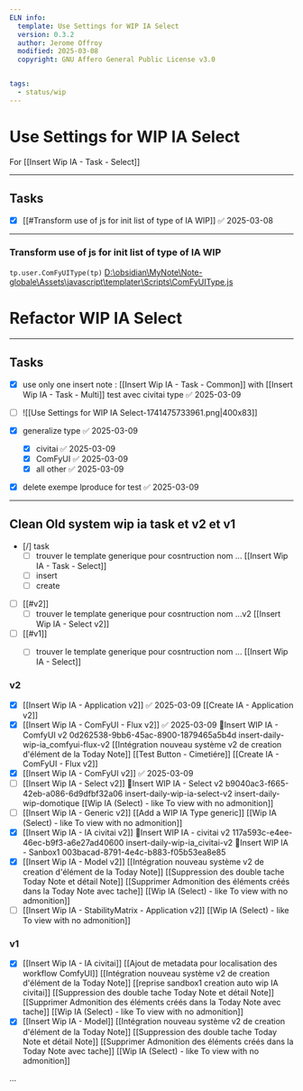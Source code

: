 ```yaml
---
ELN info:
  template: Use Settings for WIP IA Select
  version: 0.3.2
  author: Jerome Offroy
  modified: 2025-03-08
  copyright: GNU Affero General Public License v3.0


tags:
  - status/wip
---
```



# Use Settings for WIP IA Select
For [[Insert Wip IA - Task - Select]]

---
## Tasks
- [x] [[#Transform use of js for init list of type of IA WIP]] ✅ 2025-03-08


---



### Transform use of js for init list of type of IA WIP

`tp.user.ComFyUIType(tp)`
[D:\obsidian\MyNote\Note-globale\Assets\javascript\templater\Scripts\ComFyUIType.js](file:///d%3A/obsidian/MyNote/Note-globale/Assets/javascript/templater/Scripts/ComFyUIType.js)



# Refactor WIP IA Select

---
## Tasks
- [x] use only one insert note : [[Insert Wip IA - Task - Common]] with [[Insert Wip IA - Task - Multi]] test avec civitai type ✅ 2025-03-09

- [ ] ![[Use Settings for WIP IA Select-1741475733961.png|400x83]]
- [x] generalize type ✅ 2025-03-09
	- [x] civitai ✅ 2025-03-09
	- [x] ComFyUI ✅ 2025-03-09
	- [x] all other ✅ 2025-03-09
- [x] delete exempe lproduce for test ✅ 2025-03-09

---

## Clean Old system wip ia task et v2 et v1
- [/] task
	- [ ] trouver le template generique pour cosntruction nom ... [[Insert Wip IA - Task - Select]]
	- [ ] insert
	- [ ] create
- [ ] [[#v2]]
	- [ ] trouver le template generique pour cosntruction nom ...v2 [[Insert Wip IA - Select v2]]
- [ ] [[#v1]]
	- [ ] trouver le template generique pour cosntruction nom ... [[Insert Wip IA - Select]]


### v2

- [x] [[Insert Wip IA - Application v2]] ✅ 2025-03-09
	[[Create IA - Application v2]]
- [x] [[Insert Wip IA - ComFyUI - Flux v2]] ✅ 2025-03-09
	🚧Insert WIP IA - ComfyUI v2
	0d262538-9bb6-45ac-8900-1879465a5b4d
		insert-daily-wip-ia_comfyui-flux-v2
			[[Intégration nouveau système v2 de creation d'élément de la Today Note]]
			[[Test Button - Cimetiére]]
		[[Create IA - ComFyUI - Flux v2]]
- [x] [[Insert Wip IA - ComFyUI v2]] ✅ 2025-03-09
- [ ] [[Insert Wip IA - Select v2]]
	🚧Insert WIP IA - Select v2
	b9040ac3-f665-42eb-a086-6d9dfbf32a06
		insert-daily-wip-ia-select-v2
		insert-daily-wip-domotique
			[[Wip IA (Select) - like To view with no admonition]]
- [ ] [[Insert Wip IA - Generic v2]]
	[[Add a WIP IA Type generic]]
	[[Wip IA (Select) - like To view with no admonition]]
- [x] [[Insert Wip IA - IA civitai v2]]
	🚧Insert WIP IA - civitai v2
	117a593c-e4ee-46ec-b9f3-a6e27ad40600
		insert-daily-wip-ia_civitai-v2
			🚧Insert WIP IA - Sanbox1
			003bacad-8791-4e4c-b883-f05b53ea8e85
- [x] [[Insert Wip IA - Model v2]]
	[[Intégration nouveau système v2 de creation d'élément de la Today Note]]
	[[Suppression des double tache Today Note et détail Note]]
	[[Supprimer Admonition des éléments  créés dans la Today Note avec tache]]
	[[Wip IA (Select) - like To view with no admonition]]
- [ ] [[Insert Wip IA - StabilityMatrix - Application v2]]
	[[Wip IA (Select) - like To view with no admonition]]
### v1
- [x] [[Insert Wip IA - IA civitai]]
	[[Ajout de metadata pour localisation des workflow ComfyUI]]
	[[Intégration nouveau système v2 de creation d'élément de la Today Note]]
	[[reprise sandbox1 creation auto wip IA civitai]]
	[[Suppression des double tache Today Note et détail Note]]
	[[Supprimer Admonition des éléments  créés dans la Today Note avec tache]]
	[[Wip IA (Select) - like To view with no admonition]]
- [x] [[Insert Wip IA - Model]]
	[[Intégration nouveau système v2 de creation d'élément de la Today Note]]
	[[Suppression des double tache Today Note et détail Note]]
	[[Supprimer Admonition des éléments  créés dans la Today Note avec tache]]
	[[Wip IA (Select) - like To view with no admonition]]

...

